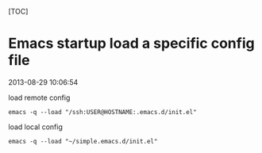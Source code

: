 [TOC]

# Emacs startup load a specific config file

2013-08-29 10:06:54


load remote config
	
	emacs -q --load "/ssh:USER@HOSTNAME:.emacs.d/init.el"
	
load local config

	emacs -q --load "~/simple.emacs.d/init.el" 